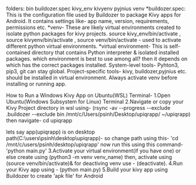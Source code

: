 folders:
bin buildozer.spec kivy_env kivyenv pyjnius venv
*buildozer.spec: This is the configuration file used by Buildozer to package Kivy apps for Android. 
                It contains settings like- app name, version, requirements, permissions etc.
*venv- These are likely virtual environments created to isolate python packages for kivy projects. 
      source kivy_env/bin/activate , source kivyenv/bin/activate , source venv/bin/activate - used to activate different python virtual environments.
*virtual environment- This is self-contained directory that contains Python interpreter & isolated installed packages.
                     which environment is best to use among all? then it depends on which has the correct packages installed.
 System-level tools- Pyhton3, pip3, git can stay global.
 Project-specific tools- kivy, buildozer,pyjnius etc. should be installed in virtual environment.
 Always activate venv before installing or running app.

 How to Run a Windows Kivy App on Ubuntu(WSL) Terminal-
 1.Open Ubuntu(Windows Subsystem for Linux) Terminal
 2.Navigate or copy your Kivy Project directory in wsl using- 
 (rsync -av --progress --exclude .buildozer --exclude bin /mnt/c/Users/psinh/Desktop/upiqrapp/ ~/upiqrapp) then navigate- cd upiqrapp

 lets say app(upiqrapp) is on desktop path(C:\users\psinh\desktop\upiqrapp)- so change path using this- 'cd /mnt/c/users/psinh/desktop/upiqrapp'
 now run this using this command- 'python main.py'
 3.Activate your virtual environment(if you have one) or else
 create using (python3 -m venv venv_name) then,
 activate using (source venv/bin/activate)&   for deactiving venv use - (deactivate).
 4.Run your Kivy app using - (python main.py)
 5.Build your kivy app  using Buildozer to create 'apk file' for Android
